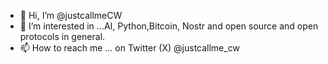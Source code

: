 - 👋 Hi, I’m @justcallmeCW
- 👀 I’m interested in ...AI, Python,Bitcoin, Nostr and open source and open protocols in general.
- 📫 How to reach me ... on Twitter (X) @justcallme_cw
<!---
justcallmeCW/justcallmeCW is a ✨ special ✨ repository because its `README.md` (this file) appears on your GitHub profile.
You can click the Preview link to take a look at your changes.
--->

